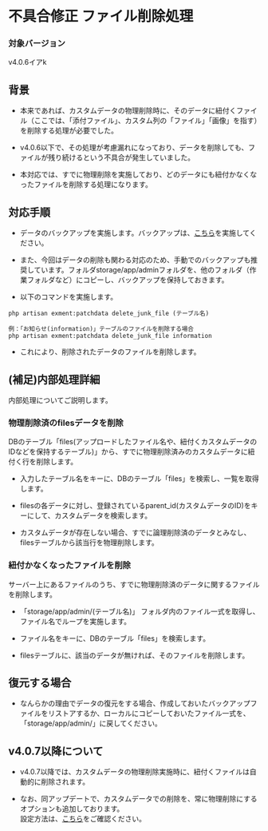 # 不具合修正 ファイル削除処理

### 対象バージョン
v4.0.6イアk

## 背景
- 本来であれば、カスタムデータの物理削除時に、そのデータに紐付くファイル（ここでは、「添付ファイル」、カスタム列の「ファイル」「画像」を指す）を削除する処理が必要でした。  

- v4.0.6以下で、その処理が考慮漏れになっており、データを削除しても、ファイルが残り続けるという不具合が発生していました。

- 本対応では、すでに物理削除を実施しており、どのデータにも紐付かなくなったファイルを削除する処理になります。


## 対応手順

- データのバックアップを実施します。バックアップは、[こちら](/ja/backup)を実施してください。

- また、今回はデータの削除も関わる対応のため、手動でのバックアップも推奨しています。フォルダstorage/app/adminフォルダを、他のフォルダ（作業フォルダなど）にコピーし、バックアップを保持しておきます。

- 以下のコマンドを実施します。

```
php artisan exment:patchdata delete_junk_file (テーブル名)

例：「お知らせ(information)」テーブルのファイルを削除する場合
php artisan exment:patchdata delete_junk_file information
```

- これにより、削除されたデータのファイルを削除します。


## (補足)内部処理詳細
内部処理についてご説明します。

### 物理削除済のfilesデータを削除
DBのテーブル「files(アップロードしたファイル名や、紐付くカスタムデータのIDなどを保持するテーブル)」から、すでに物理削除済みのカスタムデータに紐付く行を削除します。

- 入力したテーブル名をキーに、DBのテーブル「files」を検索し、一覧を取得します。

- filesの各データに対し、登録されているparent_id(カスタムデータのID)をキーにして、カスタムデータを検索します。

- カスタムデータが存在しない場合、すでに論理削除済のデータとみなし、filesテーブルから該当行を物理削除します。

### 紐付かなくなったファイルを削除
サーバー上にあるファイルのうち、すでに物理削除済のデータに関するファイルを削除します。

- 「storage/app/admin/(テーブル名)」 フォルダ内のファイル一式を取得し、ファイル名でループを実施します。  

- ファイル名をキーに、DBのテーブル「files」を検索します。

- filesテーブルに、該当のデータが無ければ、そのファイルを削除します。


## 復元する場合
- なんらかの理由でデータの復元をする場合、作成しておいたバックアップファイルをリストアするか、ローカルにコピーしておいたファイル一式を、「storage/app/admin/」に戻してください。


## v4.0.7以降について
- v4.0.7以降では、カスタムデータの物理削除実施時に、紐付くファイルは自動的に削除されます。

- なお、同アップデートで、カスタムデータでの削除を、常に物理削除にするオプションも追加しております。  
設定方法は、[こちら](/ja/config#論理削除を利用せず、常に物理削除を行う)をご確認ください。